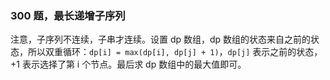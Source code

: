 ### 300 题，最长递增子序列

注意，子序列不连续，子串才连续。设置 dp 数组，dp 数组的状态来自之前的状态，所以双重循环：`dp[i] = max(dp[i], dp[j] + 1)`，`dp[j]` 表示之前的状态，+1 表示选择了第 i 个节点。最后求 dp 数组中的最大值即可。
